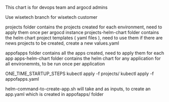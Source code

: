 This chart is for devops team and argocd admins

Use wisetech branch for wisetech customer

projects folder contains the projects created for each environment, need to apply them once per argocd instance
projects-helm-chart folder contains the helm chart project templates ( yaml files ), need to use them if there are news projects to be created, create a new values.yaml
 
appofapps folder contains all the apps created, need to apply them for each app
apps-helm-chart folder contains the helm chart for any application for all environemnts, to be run once per application

ONE_TIME_STARTUP_STEPS
kubectl apply -f projects/
kubectl apply -f appofapps.yaml

helm-command-to-create-app.sh will take <appname> and <environment> as inputs, to create an app.yaml which is created in appofapps/<appname> folder 









